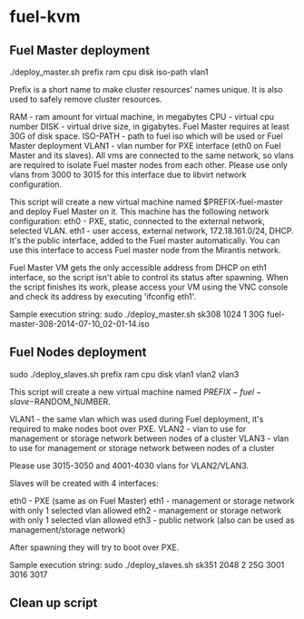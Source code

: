 fuel-kvm
========
Fuel Master deployment
----------------------
./deploy_master.sh prefix ram cpu disk iso-path vlan1

Prefix is a short name to make cluster resources' names unique. It is also used to safely remove cluster resources.

RAM - ram amount for virtual machine, in megabytes
CPU - virtual cpu number
DISK - virtual drive size, in gigabytes. Fuel Master requires at least 30G of disk space.
ISO-PATH - path to fuel iso which will be used or Fuel Master deployment
VLAN1 - vlan number for PXE interface (eth0 on Fuel Master and its slaves).
        All vms are connected to the same network, so vlans are required to isolate Fuel master nodes from each other.
        Please use only vlans from 3000 to 3015 for this interface due to libvirt network configuration.

This script will create a new virtual machine named $PREFIX-fuel-master and deploy Fuel Master on it.
This machine has the following network configuration:
eth0 - PXE, static, connected to the external network, selected VLAN.
eth1 - user access, external network, 172.18.161.0/24, DHCP. It's the public interface, added to the Fuel master automatically.
       You can use this interface to access Fuel master node from the Mirantis network.

Fuel Master VM gets the only accessible address from DHCP on eth1 interface, so the script isn't able to control its status after spawning.
When the script finishes its work, please access your VM using the VNC console and check its address by executing 'ifconfig eth1'.

Sample execution string: sudo ./deploy_master.sh sk308 1024 1 30G fuel-master-308-2014-07-10_02-01-14.iso

Fuel Nodes deployment
---------------------
sudo ./deploy_slaves.sh prefix ram cpu disk vlan1 vlan2 vlan3

This script will create a new virtual machine named $PREFIX-fuel-slave-$RANDOM_NUMBER.

VLAN1 - the same vlan which was used during Fuel deployment, it's required to make nodes boot over PXE.
VLAN2 - vlan to use for management or storage network between nodes of a cluster
VLAN3 - vlan to use for management or storage network between nodes of a cluster

Please use 3015-3050 and 4001-4030 vlans for VLAN2/VLAN3.

Slaves will be created with 4 interfaces:

eth0 - PXE (same as on Fuel Master)
eth1 - management or storage network with only 1 selected vlan allowed
eth2 - management or storage network with only 1 selected vlan allowed
eth3 - public network (also can be used as management/storage network)

After spawning they will try to boot over PXE.

Sample execution string: sudo ./deploy_slaves.sh sk351 2048 2 25G 3001 3016 3017

Clean up script
-------------------
